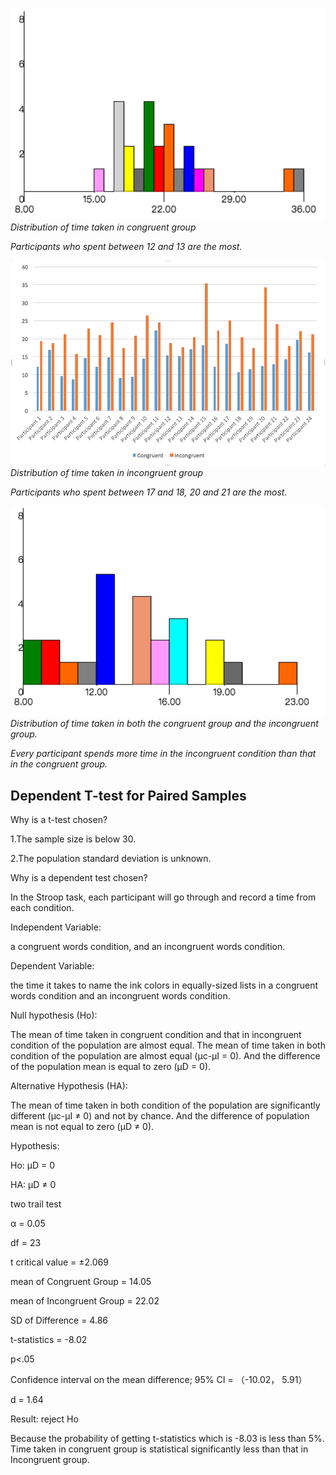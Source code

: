 <!--
.. title: Test a Perceptual Phenomenon
.. slug: test-a-erceptual-phenomenon
.. tags: statics, dependent-t-test, paired-sample
.. category: Statistics Report
.. guid: 01
.. description: A Practice of Dependent T-test for Paired Samples
.. date: 2017-08-26 00:05:00 UTC+08:00
.. base_url: http://www.testfield.cc/
.. type: text
-->

![](/images/dependent1.png)
*Distribution of time taken in congruent group*

*Participants who spent between 12  and 13 are the most.*


![](/images/dependent2.png)
*Distribution of time taken in incongruent group*

*Participants who spent between 17 and 18, 20 and 21 are the most.*


![](/images/dependent3.png)
*Distribution of time taken in both  the congruent group and the  incongruent group.*

*Every participant spends more time in the incongruent condition than that in  the congruent group.*


## Dependent T-test for Paired Samples


Why is a t-test chosen? 

1.The sample size is below 30.

2.The population standard deviation is unknown.


Why is a dependent test  chosen?

In the Stroop task, each participant will go through and record a time from each condition. 


Independent Variable: 

a congruent words condition, and an incongruent words condition.


Dependent Variable: 

 the time it takes to name the ink colors in equally-sized lists in a congruent words condition and an incongruent words condition. 


Null hypothesis (Ho):

The mean of time taken in congruent condition and that in incongruent condition  of  the population are almost equal.  The mean of  time  taken in both condition of the population are almost equal (μc-μI = 0).  And the difference of the population mean is equal to zero (μD = 0).


Alternative Hypothesis (HA):

The mean of  time  taken in both condition of the population are significantly different (μc-μI ≠ 0) and not by chance. And the difference of population mean is not  equal to zero (μD ≠ 0). 


Hypothesis:

Ho: μD = 0

HA: μD ≠ 0


two trail test

α = 0.05

df = 23

t critical value = ±2.069


mean of Congruent  Group = 14.05

mean of Incongruent Group = 22.02

SD of Difference = 4.86

t-statistics = -8.02

p<.05


Confidence interval on the mean difference; 95% CI = （-10.02， 5.91）

d = 1.64


Result: reject Ho

Because the probability of getting t-statistics which is -8.03 is less than 5%. Time taken in congruent group is statistical significantly less than that in Incongruent group.











